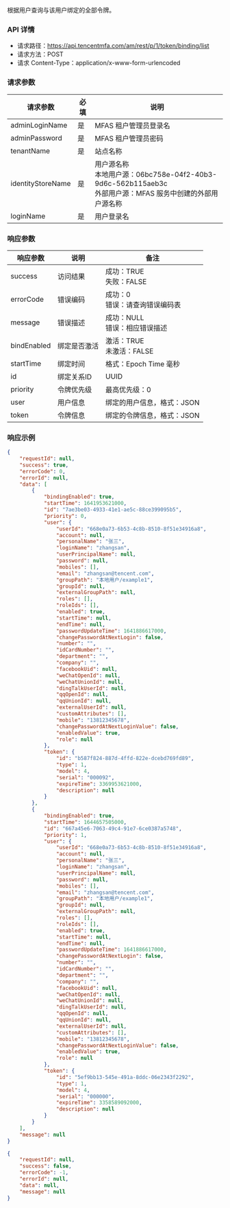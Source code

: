 
根据用户查询与该用户绑定的全部令牌。

### API 详情
- 请求路径：https://api.tencentmfa.com/am/rest/p/1/token/binding/list
- 请求方法：POST
- 请求 Content-Type：application/x-www-form-urlencoded


### 请求参数
| 请求参数 | 必填 | 说明 |
| ---- | ---- | ---- |
| adminLoginName | 是 | MFAS 租户管理员登录名 |
| adminPassword | 是 | MFAS 租户管理员密码 |
| tenantName | 是 | 站点名称 |
| identityStoreName | 是 | 用户源名称<br>本地用户源：06bc758e-04f2-40b3-9d6c-562b115aeb3c<br>外部用户源：MFAS 服务中创建的外部用户源名称 |
| loginName | 是 | 用户登录名 |

### 响应参数
| 响应参数 | 说明 | 备注 |
| ---- | ---- | ---- |
| success | 访问结果 | 成功：TRUE<br>失败：FALSE |
| errorCode | 错误编码 | 成功：0<br>错误：请查询错误编码表 |
| message | 错误描述 | 成功：NULL<br>错误：相应错误描述 |
| bindEnabled | 绑定是否激活 | 激活：TRUE<br>未激活：FALSE |
| startTime | 绑定时间 | 格式：Epoch Time 毫秒 |
| id | 绑定关系ID | UUID |
| priority | 令牌优先级 | 最高优先级：0 |
| user | 用户信息 | 绑定的用户信息，格式：JSON |
| token | 令牌信息 | 绑定的令牌信息，格式：JSON |

### 响应示例
```json
{
    "requestId": null,
    "success": true,
    "errorCode": 0,
    "errorId": null,
    "data": [
        {
            "bindingEnabled": true,
            "startTime": 1641953621000,
            "id": "7ae3be03-4933-41e1-ae5c-88ce399095b5",
            "priority": 0,
            "user": {
                "userId": "668e0a73-6b53-4c8b-8510-8f51e34916a8",
                "account": null,
                "personalName": "张三",
                "loginName": "zhangsan",
                "userPrincipalName": null,
                "password": null,
                "mobiles": [],
                "email": "zhangsan@tencent.com",
                "groupPath": "本地用户/example1",
                "groupId": null,
                "externalGroupPath": null,
                "roles": [],
                "roleIds": [],
                "enabled": true,
                "startTime": null,
                "endTime": null,
                "passwordUpdateTime": 1641886617000,
                "changePasswordAtNextLogin": false,
                "number": "",
                "idCardNumber": "",
                "department": "",
                "company": "",
                "facebookUid": null,
                "weChatOpenId": null,
                "weChatUnionId": null,
                "dingTalkUserId": null,
                "qqOpenId": null,
                "qqUnionId": null,
                "externalUserId": null,
                "customAttributes": [],
                "mobile": "13812345678",
                "changePasswordAtNextLoginValue": false,
                "enabledValue": true,
                "role": null
            },
            "token": {
                "id": "b587f824-887d-4ffd-822e-dcebd769fd89",
                "type": 1,
                "model": 4,
                "serial": "000092",
                "expireTime": 3369953621000,
                "description": null
            }
        },
        {
            "bindingEnabled": true,
            "startTime": 1644657505000,
            "id": "667a45e6-7063-49c4-91e7-6ce0387a5748",
            "priority": 1,
            "user": {
                "userId": "668e0a73-6b53-4c8b-8510-8f51e34916a8",
                "account": null,
                "personalName": "张三",
                "loginName": "zhangsan",
                "userPrincipalName": null,
                "password": null,
                "mobiles": [],
                "email": "zhangsan@tencent.com",
                "groupPath": "本地用户/example1",
                "groupId": null,
                "externalGroupPath": null,
                "roles": [],
                "roleIds": [],
                "enabled": true,
                "startTime": null,
                "endTime": null,
                "passwordUpdateTime": 1641886617000,
                "changePasswordAtNextLogin": false,
                "number": "",
                "idCardNumber": "",
                "department": "",
                "company": "",
                "facebookUid": null,
                "weChatOpenId": null,
                "weChatUnionId": null,
                "dingTalkUserId": null,
                "qqOpenId": null,
                "qqUnionId": null,
                "externalUserId": null,
                "customAttributes": [],
                "mobile": "13812345678",
                "changePasswordAtNextLoginValue": false,
                "enabledValue": true,
                "role": null
            },
            "token": {
                "id": "5ef9bb13-545e-491a-8ddc-06e2343f2292",
                "type": 1,
                "model": 4,
                "serial": "000000",
                "expireTime": 3358589092000,
                "description": null
            }
        }
    ],
    "message": null
}
```
```json
{
    "requestId": null,
    "success": false,
    "errorCode": -1,
    "errorId": null,
    "data": null,
    "message": null
}
```
